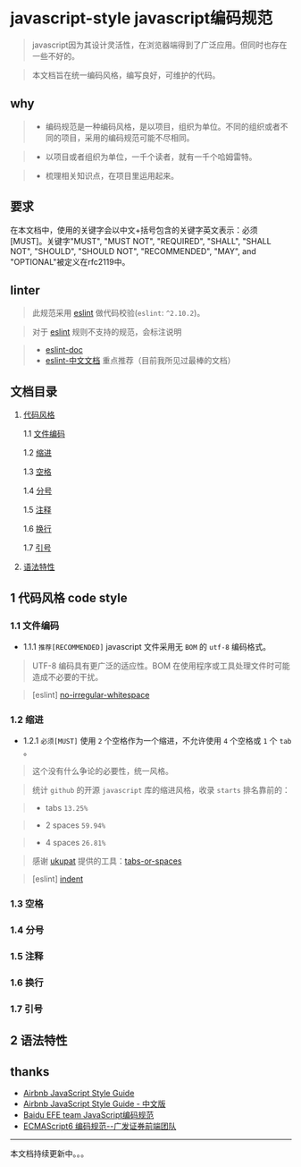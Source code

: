 # javascript-style javascript编码规范

> javascript因为其设计灵活性，在浏览器端得到了广泛应用。但同时也存在一些不好的。

> 本文档旨在统一编码风格，编写良好，可维护的代码。

## why 

> - 编码规范是一种编码风格，是以项目，组织为单位。不同的组织或者不同的项目，采用的编码规范可能不尽相同。

> - 以项目或者组织为单位，一千个读者，就有一千个哈姆雷特。

> - 梳理相关知识点，在项目里运用起来。


## 要求

在本文档中，使用的关键字会以中文+括号包含的关键字英文表示：必须[MUST]。关键字"MUST", "MUST NOT", "REQUIRED", "SHALL", "SHALL NOT", "SHOULD", "SHOULD NOT", "RECOMMENDED", "MAY", and "OPTIONAL"被定义在rfc2119中。

## linter

> 此规范采用 [eslint](https://github.com/eslint/eslint) 做代码校验(`eslint`: `^2.10.2`)。

> 对于 [eslint](https://github.com/eslint/eslint) 规则不支持的规范，会标注说明

> - [eslint-doc](http://eslint.org/) 
> - [eslint-中文文档](http://eslint.cn/) 重点推荐（目前我所见过最棒的文档）

## 文档目录

1. [代码风格](#user-content-1-代码风格)

    1.1 [文件编码](#user-content-11-文件编码)

    1.2 [缩进](#user-content-12-缩进)

    1.3 [空格](#user-content-13-空格)

    1.4 [分号](#user-content-14-分号)

    1.5 [注释](#user-content-15-注释)

    1.6 [换行](#user-content-16-换行)

    1.7 [引号](#user-content-17-单引号)

2. [语法特性](#user-content-2-语法特性)

## 1 代码风格 code style

### 1.1 文件编码

- 1.1.1 `推荐[RECOMMENDED]` javascript 文件采用无 `BOM` 的 `utf-8` 编码格式。

> UTF-8 编码具有更广泛的适应性。BOM 在使用程序或工具处理文件时可能造成不必要的干扰。

> [eslint] [no-irregular-whitespace](http://eslint.cn/docs/rules/no-irregular-whitespace#rule-details)

### 1.2 缩进

- 1.2.1 `必须[MUST]` 使用 `2` 个空格作为一个缩进，不允许使用 `4` 个空格或 `1` 个 `tab` 。

> 这个没有什么争论的必要性，统一风格。

> 统计 `github` 的开源 `javascript` 库的缩进风格，收录 `starts` 排名靠前的：

> - tabs `13.25%`

> - 2 spaces `59.94%`

> - 4 spaces `26.81%`

> 感谢 [ukupat](https://github.com/ukupat) 提供的工具：[tabs-or-spaces](http://ukupat.github.io/tabs-or-spaces/)

> [eslint] [indent](http://eslint.cn/docs/rules/indent)

### 1.3 空格

### 1.4 分号

### 1.5 注释

### 1.6 换行

### 1.7 引号

## 2 语法特性

## thanks

- [Airbnb JavaScript Style Guide](https://github.com/airbnb/javascript/tree/master/es5)
- [Airbnb JavaScript Style Guide - 中文版](https://github.com/sivan/javascript-style-guide/blob/master/es5/README.md)
- [Baidu EFE team JavaScript编码规范](https://github.com/ecomfe/spec/blob/master/javascript-style-guide.md)
- [ECMAScript6 编码规范--广发证券前端团队](https://github.com/gf-rd/es6-coding-style#%E5%AD%97%E7%AC%A6%E4%B8%B2)


****

本文档持续更新中。。。